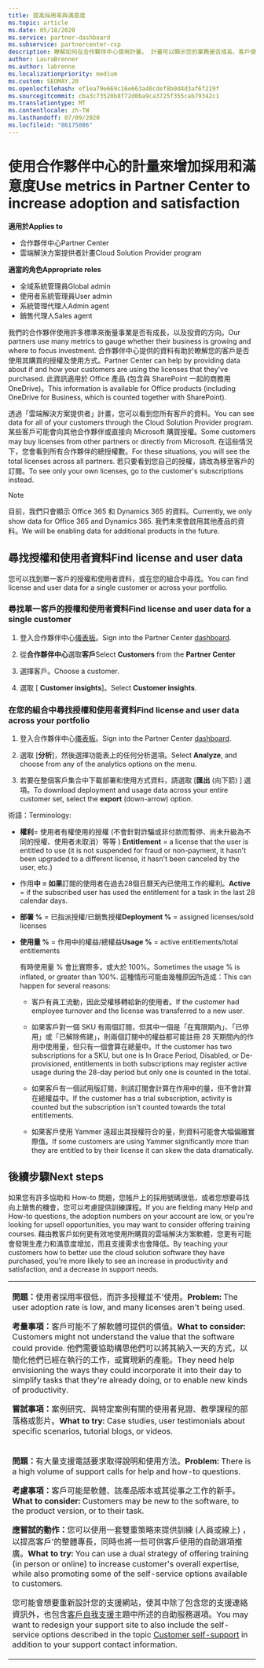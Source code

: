 ```yaml
---
title: 提高採用率與滿意度
ms.topic: article
ms.date: 05/18/2020
ms.service: partner-dashboard
ms.subservice: partnercenter-csp
description: 瞭解如何在合作夥伴中心使用計量。 計量可以顯示您的業務是否成長、客戶使用其授權的方式，以及要將投資放在何處。
author: LauraBrenner
ms.author: labrenne
ms.localizationpriority: medium
ms.custom: SEOMAY.20
ms.openlocfilehash: ef1ea79e669c16e663a40cdef8b0d4d3af6f219f
ms.sourcegitcommit: cba3c73520b8f72d0ba9ca3725f355cab79342c1
ms.translationtype: MT
ms.contentlocale: zh-TW
ms.lasthandoff: 07/09/2020
ms.locfileid: "86175886"
---
```

# <a name="use-metrics-in-partner-center-to-increase-adoption-and-satisfaction"></a><span data-ttu-id="1e858-104">使用合作夥伴中心的計量來增加採用和滿意度</span><span class="sxs-lookup"><span data-stu-id="1e858-104">Use metrics in Partner Center to increase adoption and satisfaction</span></span>

<span data-ttu-id="1e858-105">**適用於**</span><span class="sxs-lookup"><span data-stu-id="1e858-105">**Applies to**</span></span>

- <span data-ttu-id="1e858-106">合作夥伴中心</span><span class="sxs-lookup"><span data-stu-id="1e858-106">Partner Center</span></span>
- <span data-ttu-id="1e858-107">雲端解決方案提供者計畫</span><span class="sxs-lookup"><span data-stu-id="1e858-107">Cloud Solution Provider program</span></span>

<span data-ttu-id="1e858-108">**適當的角色**</span><span class="sxs-lookup"><span data-stu-id="1e858-108">**Appropriate roles**</span></span>

- <span data-ttu-id="1e858-109">全域系統管理員</span><span class="sxs-lookup"><span data-stu-id="1e858-109">Global admin</span></span>
- <span data-ttu-id="1e858-110">使用者系統管理員</span><span class="sxs-lookup"><span data-stu-id="1e858-110">User admin</span></span>
- <span data-ttu-id="1e858-111">系統管理代理人</span><span class="sxs-lookup"><span data-stu-id="1e858-111">Admin agent</span></span>
- <span data-ttu-id="1e858-112">銷售代理人</span><span class="sxs-lookup"><span data-stu-id="1e858-112">Sales agent</span></span>

<span data-ttu-id="1e858-113">我們的合作夥伴使用許多標準來衡量事業是否有成長，以及投資的方向。</span><span class="sxs-lookup"><span data-stu-id="1e858-113">Our partners use many metrics to gauge whether their business is growing and where to focus investment.</span></span> <span data-ttu-id="1e858-114">合作夥伴中心提供的資料有助於瞭解您的客戶是否使用其購買的授權及使用方式。</span><span class="sxs-lookup"><span data-stu-id="1e858-114">Partner Center can help by providing data about if and how your customers are using the licenses that they've purchased.</span></span> <span data-ttu-id="1e858-115">此資訊適用於 Office 產品 (包含與 SharePoint 一起的商務用 OneDrive)。</span><span class="sxs-lookup"><span data-stu-id="1e858-115">This information is available for Office products (including OneDrive for Business, which is counted together with SharePoint).</span></span>

<span data-ttu-id="1e858-116">透過「雲端解決方案提供者」計畫，您可以看到您所有客戶的資料。</span><span class="sxs-lookup"><span data-stu-id="1e858-116">You can see data for all of your customers through the Cloud Solution Provider program.</span></span> <span data-ttu-id="1e858-117">某些客戶可能會向其他合作夥伴或直接向 Microsoft 購買授權。</span><span class="sxs-lookup"><span data-stu-id="1e858-117">Some customers may buy licenses from other partners or directly from Microsoft.</span></span> <span data-ttu-id="1e858-118">在這些情況下，您會看到所有合作夥伴的總授權數。</span><span class="sxs-lookup"><span data-stu-id="1e858-118">For these situations, you will see the total licenses across all partners.</span></span> <span data-ttu-id="1e858-119">若只要看到您自己的授權，請改為移至客戶的訂閱。</span><span class="sxs-lookup"><span data-stu-id="1e858-119">To see only your own licenses, go to the customer's subscriptions instead.</span></span>

> [!NOTE]  
>  <span data-ttu-id="1e858-120">目前，我們只會顯示 Office 365 和 Dynamics 365 的資料。</span><span class="sxs-lookup"><span data-stu-id="1e858-120">Currently, we only show data for Office 365 and Dynamics 365.</span></span> <span data-ttu-id="1e858-121">我們未來會啟用其他產品的資料。</span><span class="sxs-lookup"><span data-stu-id="1e858-121">We will be enabling data for additional products in the future.</span></span>

## <a name="find-license-and-user-data"></a><span data-ttu-id="1e858-122">尋找授權和使用者資料</span><span class="sxs-lookup"><span data-stu-id="1e858-122">Find license and user data</span></span>

<span data-ttu-id="1e858-123">您可以找到單一客戶的授權和使用者資料，或在您的組合中尋找。</span><span class="sxs-lookup"><span data-stu-id="1e858-123">You can find license and user data for a single customer or across your portfolio.</span></span>

### <a name="find-license-and-user-data-for-a-single-customer"></a><span data-ttu-id="1e858-124">尋找單一客戶的授權和使用者資料</span><span class="sxs-lookup"><span data-stu-id="1e858-124">Find license and user data for a single customer</span></span>

1. <span data-ttu-id="1e858-125">登入合作夥伴中心[儀表板](https://partner.microsoft.com/dashboard)。</span><span class="sxs-lookup"><span data-stu-id="1e858-125">Sign into the Partner Center [dashboard](https://partner.microsoft.com/dashboard).</span></span>

2. <span data-ttu-id="1e858-126">從**合作夥伴中心**選取**客戶**</span><span class="sxs-lookup"><span data-stu-id="1e858-126">Select **Customers** from the **Partner Center**</span></span>

3. <span data-ttu-id="1e858-127">選擇客戶。</span><span class="sxs-lookup"><span data-stu-id="1e858-127">Choose a customer.</span></span>

4. <span data-ttu-id="1e858-128">選取 [ **Customer insights**]。</span><span class="sxs-lookup"><span data-stu-id="1e858-128">Select **Customer insights**.</span></span>

### <a name="find-license-and-user-data-across-your-portfolio"></a><span data-ttu-id="1e858-129">在您的組合中尋找授權和使用者資料</span><span class="sxs-lookup"><span data-stu-id="1e858-129">Find license and user data across your portfolio</span></span>

1. <span data-ttu-id="1e858-130">登入合作夥伴中心[儀表板](https://partner.microsoft.com/dashboard)。</span><span class="sxs-lookup"><span data-stu-id="1e858-130">Sign into the Partner Center [dashboard](https://partner.microsoft.com/dashboard).</span></span>

2. <span data-ttu-id="1e858-131">選取 [**分析**]，然後選擇功能表上的任何分析選項。</span><span class="sxs-lookup"><span data-stu-id="1e858-131">Select **Analyze**, and choose from any of the analytics options on the menu.</span></span>

3. <span data-ttu-id="1e858-132">若要在整個客戶集合中下載部署和使用方式資料，請選取 [**匯出** (向下箭) ] 選項。</span><span class="sxs-lookup"><span data-stu-id="1e858-132">To download deployment and usage data across your entire customer set, select the **export** (down-arrow) option.</span></span>

<span data-ttu-id="1e858-133">術語：</span><span class="sxs-lookup"><span data-stu-id="1e858-133">Terminology:</span></span>

- <span data-ttu-id="1e858-134">**權利**= 使用者有權使用的授權 (不會針對詐騙或非付款而暫停、尚未升級為不同的授權、使用者未取消）等等 ) </span><span class="sxs-lookup"><span data-stu-id="1e858-134">**Entitlement** = a license that the user is entitled to use (it is not suspended for fraud or non-payment, it hasn't been upgraded to a different license, it hasn't been canceled by the user, etc.)</span></span>

- <span data-ttu-id="1e858-135">作用**中 = 如果**訂閱的使用者在過去28個日曆天內已使用工作的權利。</span><span class="sxs-lookup"><span data-stu-id="1e858-135">**Active** = if the subscribed user has used the entitlement for a task in the last 28 calendar days.</span></span>

- <span data-ttu-id="1e858-136">**部署 %** = 已指派授權/已銷售授權</span><span class="sxs-lookup"><span data-stu-id="1e858-136">**Deployment %** = assigned licenses/sold licenses</span></span>

- <span data-ttu-id="1e858-137">**使用量 %** = 作用中的權益/總權益</span><span class="sxs-lookup"><span data-stu-id="1e858-137">**Usage %** = active entitlements/total entitlements</span></span>

   <span data-ttu-id="1e858-138">有時使用量 % 會比實際多，或大於 100%。</span><span class="sxs-lookup"><span data-stu-id="1e858-138">Sometimes the usage % is inflated, or greater than 100%.</span></span> <span data-ttu-id="1e858-139">這種情形可能由幾種原因所造成：</span><span class="sxs-lookup"><span data-stu-id="1e858-139">This can happen for several reasons:</span></span>

  - <span data-ttu-id="1e858-140">客戶有員工流動，因此受權移轉給新的使用者。</span><span class="sxs-lookup"><span data-stu-id="1e858-140">If the customer had employee turnover and the license was transferred to a new user.</span></span>

  - <span data-ttu-id="1e858-141">如果客戶對一個 SKU 有兩個訂閱，但其中一個是「在寬限期內」、「已停用」或「已解除佈建」，則兩個訂閱中的權益都可能註冊 28 天期間內的作用中使用量，但只有一個會算在總量中。</span><span class="sxs-lookup"><span data-stu-id="1e858-141">If the customer has two subscriptions for a SKU, but one is In Grace Period, Disabled, or De-provisioned, entitlements in both subscriptions may register active usage during the 28-day period but only one is counted in the total.</span></span>

  - <span data-ttu-id="1e858-142">如果客戶有一個試用版訂閱，則該訂閱會計算在作用中的量，但不會計算在總權益中。</span><span class="sxs-lookup"><span data-stu-id="1e858-142">If the customer has a trial subscription, activity is counted but the subscription isn't counted towards the total entitlements.</span></span>

  - <span data-ttu-id="1e858-143">如果客戶使用 Yammer 遠超出其授權符合的量，則資料可能會大幅偏離實際值。</span><span class="sxs-lookup"><span data-stu-id="1e858-143">If some customers are using Yammer significantly more than they are entitled to by their license it can skew the data dramatically.</span></span>

## <a name="next-steps"></a><span data-ttu-id="1e858-144">後續步驟</span><span class="sxs-lookup"><span data-stu-id="1e858-144">Next steps</span></span>

<span data-ttu-id="1e858-145">如果您有許多協助和 How-to 問題，您帳戶上的採用號碼很低，或者您想要尋找向上銷售的機會，您可以考慮提供訓練課程。</span><span class="sxs-lookup"><span data-stu-id="1e858-145">If you are fielding many Help and How-to questions, the adoption numbers on your account are low, or you're looking for upsell opportunities, you may want to consider offering training courses.</span></span> <span data-ttu-id="1e858-146">藉由教客戶如何更有效地使用所購買的雲端解決方案軟體，您更有可能會發現生產力和滿意度增加，而且支援需求也會降低。</span><span class="sxs-lookup"><span data-stu-id="1e858-146">By teaching your customers how to better use the cloud solution software they have purchased, you're more likely to see an increase in productivity and satisfaction, and a decrease in support needs.</span></span>

<table>
<colgroup>
<col width="100%" />
</colgroup>
<tbody>
<tr class="odd">
<td><p><span data-ttu-id="1e858-147"><strong>問題：</strong>使用者採用率很低，而許多授權並不&#39;使用。</span><span class="sxs-lookup"><span data-stu-id="1e858-147"><strong>Problem:</strong> The user adoption rate is low, and many licenses aren&#39;t being used.</span></span></p>
<p><span data-ttu-id="1e858-148"><strong>考量事項：</strong>客戶可能不了解軟體可提供的價值。</span><span class="sxs-lookup"><span data-stu-id="1e858-148"><strong>What to consider:</strong> Customers might not understand the value that the software could provide.</span></span> <span data-ttu-id="1e858-149">他們需要協助構思他們可以將其納入一天的方式，以簡化他們已經在執行的工作，或實現新的產能。</span><span class="sxs-lookup"><span data-stu-id="1e858-149">They need help envisioning the ways they could incorporate it into their day to simplify tasks that they're already doing, or to enable new kinds of productivity.</span></span></p>
<p><span data-ttu-id="1e858-150"><strong>嘗試事項：</strong>案例研究、與特定案例有關的使用者見證、教學課程的部落格或影片。</span><span class="sxs-lookup"><span data-stu-id="1e858-150"><strong>What to try:</strong> Case studies, user testimonials about specific scenarios, tutorial blogs, or videos.</span></span></p></td>
</tr>
<tr class="even">
<td><p><span data-ttu-id="1e858-151"><strong>問題：</strong>有大量支援電話要求取得說明和使用方法。</span><span class="sxs-lookup"><span data-stu-id="1e858-151"><strong>Problem:</strong> There is a high volume of support calls for help and how-to questions.</span></span></p>
<p><span data-ttu-id="1e858-152"><strong>考慮事項：</strong>客戶可能是軟體、該產品版本或其從事之工作的新手。</span><span class="sxs-lookup"><span data-stu-id="1e858-152"><strong>What to consider:</strong> Customers may be new to the software, to the product version, or to their task.</span></span></p>
<p><span data-ttu-id="1e858-153"><strong>應嘗試的動作：</strong>您可以使用一套雙重策略來提供訓練 (人員或線上) ，以提高客戶&#39;的整體專長，同時也將一些可供客戶使用的自助選項推廣。</span><span class="sxs-lookup"><span data-stu-id="1e858-153"><strong>What to try:</strong> You can use a dual strategy of offering training (in person or online) to increase customer&#39;s overall expertise, while also promoting some of the self-service options available to customers.</span></span></p>
<p><span data-ttu-id="1e858-154">您可能會想要重新設計您的支援網站，使其中除了包含您的支援連絡資訊外，也包含<a href="customer-self-support.md" data-raw-source="[Customer self-support](customer-self-support.md)">客戶自我支援</a>主題中所述的自助服務選項。</span><span class="sxs-lookup"><span data-stu-id="1e858-154">You may want to redesign your support site to also include the self-service options described in the topic <a href="customer-self-support.md" data-raw-source="[Customer self-support](customer-self-support.md)">Customer self-support</a> in addition to your support contact information.</span></span></p></td>
</tr>
</tbody>
</table>
